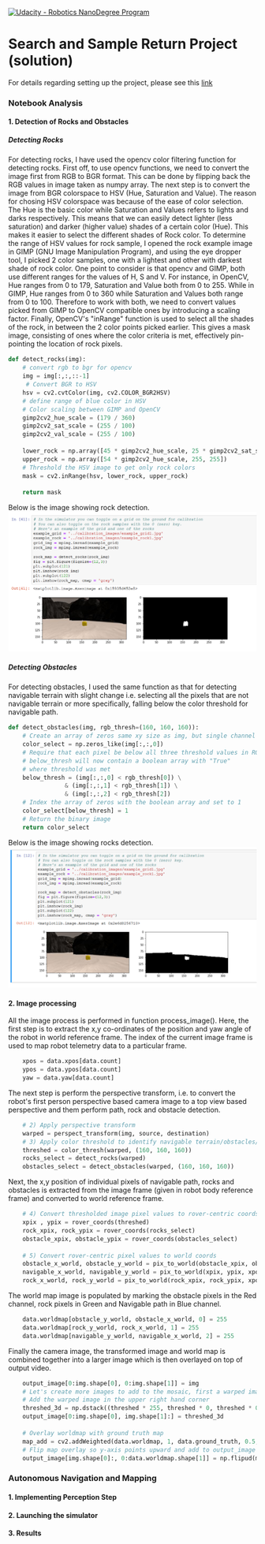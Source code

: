 [//]: # (Image References)
[image_0]: ./misc/rover_image.jpg
[image1]: ./images/detecting_rocks.png
[image2]: ./images/detecting_obstacles.png
[![Udacity - Robotics NanoDegree Program](https://s3-us-west-1.amazonaws.com/udacity-robotics/Extra+Images/RoboND_flag.png)](https://www.udacity.com/robotics)
# Search and Sample Return Project (solution)

For details regarding setting up the project, please see this [link](https://github.com/udacity/RoboND-Rover-Project/blob/master/README.md)

### Notebook Analysis
#### 1. Detection of Rocks and Obstacles
##### Detecting Rocks
For detecting rocks, I have used the opencv color filtering function for detecting rocks. First off, to use opencv functions, we need to convert the image first from RGB to BGR format. This can be done by flipping back the RGB values in image taken as numpy array. The next step is to convert the image from BGR colorspace to HSV (Hue, Saturation and Value). The reason for chosing HSV colorspace was because of the ease of color selection. The Hue is the basic color while Saturation and Values refers to lights and darks respectively. This means that we can easily detect lighter (less saturation) and darker (higher value) shades of a certain color (Hue). This makes it easier to select the different shades of Rock color. To determine the range of HSV values for rock sample, I opened the rock example image in GIMP (GNU Image Manipulation Program), and using the eye dropper tool, I picked 2 color samples, one with a lightest and other with darkest shade of rock color. One point to consider is that opencv and GIMP, both use different ranges for the values of H, S and V. For instance, in OpenCV, Hue ranges from 0 to 179, Saturation and Value both from 0 to 255. While in GIMP, Hue ranges from 0 to 360 while Saturation and Values both range from 0 to 100. Therefore to work with both, we need to convert values picked from GIMP to OpenCV compatible ones by introducing a scaling factor. Finally, OpenCV's "inRange" function is used to select all the shades of the rock, in between the 2 color points picked earlier. This gives a mask image, consisting of ones where the color criteria is met, effectively pin-pointing the location of rock pixels. 
```python
def detect_rocks(img):
    # convert rgb to bgr for opencv
    img = img[:,:,::-1]
     # Convert BGR to HSV
    hsv = cv2.cvtColor(img, cv2.COLOR_BGR2HSV)
    # define range of blue color in HSV
    # Color scaling between GIMP and OpenCV
    gimp2cv2_hue_scale = (179 / 360)
    gimp2cv2_sat_scale = (255 / 100)
    gimp2cv2_val_scale = (255 / 100)
    
    lower_rock = np.array([45 * gimp2cv2_hue_scale, 25 * gimp2cv2_sat_scale, 44 * gimp2cv2_val_scale])
    upper_rock = np.array([54 * gimp2cv2_hue_scale, 255, 255])
    # Threshold the HSV image to get only rock colors
    mask = cv2.inRange(hsv, lower_rock, upper_rock)
    
    return mask
```
Below is the image showing rock detection.
![detecting rocks][image1]
##### Detecting Obstacles
For detecting obstacles, I used the same function as that for detecting navigable terrain with slight change i.e. selecting all the pixels that are not navigable terrain or more specifically, falling below the color threshold for navigable path.
```python
def detect_obstacles(img, rgb_thresh=(160, 160, 160)):
    # Create an array of zeros same xy size as img, but single channel
    color_select = np.zeros_like(img[:,:,0])
    # Require that each pixel be below all three threshold values in RGB
    # below_thresh will now contain a boolean array with "True"
    # where threshold was met
    below_thresh = (img[:,:,0] < rgb_thresh[0]) \
                & (img[:,:,1] < rgb_thresh[1]) \
                & (img[:,:,2] < rgb_thresh[2])
    # Index the array of zeros with the boolean array and set to 1
    color_select[below_thresh] = 1
    # Return the binary image
    return color_select
```
Below is the image showing rocks detection.
![detecting obstacles][image2]
#### 2. Image processing
All the image process is performed in function process_image(). Here, the first step is to extract the x,y co-ordinates of the position and yaw angle of the robot in world reference frame. The index of the current image frame is used to map robot telemetry data to a particular frame.
```python
    xpos = data.xpos[data.count]
    ypos = data.ypos[data.count]
    yaw = data.yaw[data.count]
```
The next step is perform the perspective transform, i.e. to convert the robot's first person perspective based camera image to a top view based perspective and them perform path, rock and obstacle detection.
```python
    # 2) Apply perspective transform
    warped = perspect_transform(img, source, destination)
    # 3) Apply color threshold to identify navigable terrain/obstacles/rock samples
    threshed = color_thresh(warped, (160, 160, 160))
    rocks_select = detect_rocks(warped)
    obstacles_select = detect_obstacles(warped, (160, 160, 160))
```
Next, the x,y position of individual pixels of navigable path, rocks and obstacles is extracted from the image frame (given in robot body reference frame) and converted to world reference frame.
```python
    # 4) Convert thresholded image pixel values to rover-centric coords
    xpix , ypix = rover_coords(threshed)
    rock_xpix, rock_ypix = rover_coords(rocks_select)
    obstacle_xpix, obstacle_ypix = rover_coords(obstacles_select)
    
    # 5) Convert rover-centric pixel values to world coords
    obstacle_x_world, obstacle_y_world = pix_to_world(obstacle_xpix, obstacle_ypix, xpos, ypos, yaw, 200, 10)
    navigable_x_world, navigable_y_world = pix_to_world(xpix, ypix, xpos, ypos, yaw, 200, 10)
    rock_x_world, rock_y_world = pix_to_world(rock_xpix, rock_ypix, xpos, ypos, yaw, 200, 10)
```
The world map image is populated by marking the obstacle pixels in the Red channel, rock pixels in Green and Navigable path in Blue channel.  
```python
    data.worldmap[obstacle_y_world, obstacle_x_world, 0] = 255    
    data.worldmap[rock_y_world, rock_x_world, 1] = 255
    data.worldmap[navigable_y_world, navigable_x_world, 2] = 255
```
Finally the camera image, the transformed image and world map is combined together into a larger image which is then overlayed on top of output video.
```python
    output_image[0:img.shape[0], 0:img.shape[1]] = img
    # Let's create more images to add to the mosaic, first a warped image
    # Add the warped image in the upper right hand corner
    threshed_3d = np.dstack((threshed * 255, threshed * 0, threshed * 0))
    output_image[0:img.shape[0], img.shape[1]:] = threshed_3d

    # Overlay worldmap with ground truth map
    map_add = cv2.addWeighted(data.worldmap, 1, data.ground_truth, 0.5, 0)
    # Flip map overlay so y-axis points upward and add to output_image 
    output_image[img.shape[0]:, 0:data.worldmap.shape[1]] = np.flipud(map_add)
```
### Autonomous Navigation and Mapping
#### 1. Implementing Perception Step
#### 2. Launching the simulator
#### 3. Results

